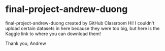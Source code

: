 # final-project-andrew-duong
final-project-andrew-duong created by GitHub Classroom
Hi! I couldn't upload certain datasets in here because they were too big, but here is the Kaggle link to where you can download them!

Thank you,
Andrew
